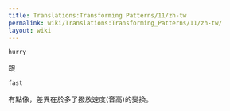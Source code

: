 ```yaml
---
title: Translations:Transforming Patterns/11/zh-tw
permalink: wiki/Translations:Transforming_Patterns/11/zh-tw/
layout: wiki
---
```


``` haskell
hurry
```

跟

``` haskell
fast
```

有點像，差異在於多了撥放速度(音高)的變換。
